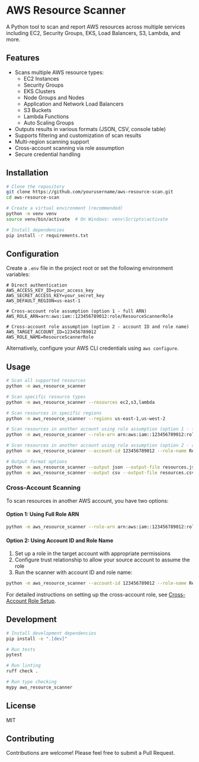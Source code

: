 # AWS Resource Scanner

A Python tool to scan and report AWS resources across multiple services including EC2, Security Groups, EKS, Load Balancers, S3, Lambda, and more.

## Features

- Scans multiple AWS resource types:
  - EC2 Instances
  - Security Groups
  - EKS Clusters
  - Node Groups and Nodes
  - Application and Network Load Balancers
  - S3 Buckets
  - Lambda Functions
  - Auto Scaling Groups
- Outputs results in various formats (JSON, CSV, console table)
- Supports filtering and customization of scan results
- Multi-region scanning support
- Cross-account scanning via role assumption
- Secure credential handling

## Installation

```bash
# Clone the repository
git clone https://github.com/yourusername/aws-resource-scan.git
cd aws-resource-scan

# Create a virtual environment (recommended)
python -m venv venv
source venv/bin/activate  # On Windows: venv\Scripts\activate

# Install dependencies
pip install -r requirements.txt
```

## Configuration

Create a `.env` file in the project root or set the following environment variables:

```
# Direct authentication
AWS_ACCESS_KEY_ID=your_access_key
AWS_SECRET_ACCESS_KEY=your_secret_key
AWS_DEFAULT_REGION=us-east-1

# Cross-account role assumption (option 1 - full ARN)
AWS_ROLE_ARN=arn:aws:iam::123456789012:role/ResourceScannerRole

# Cross-account role assumption (option 2 - account ID and role name) 
AWS_TARGET_ACCOUNT_ID=123456789012
AWS_ROLE_NAME=ResourceScannerRole
```

Alternatively, configure your AWS CLI credentials using `aws configure`.

## Usage

```bash
# Scan all supported resources
python -m aws_resource_scanner

# Scan specific resource types
python -m aws_resource_scanner --resources ec2,s3,lambda

# Scan resources in specific regions
python -m aws_resource_scanner --regions us-east-1,us-west-2

# Scan resources in another account using role assumption (option 1 - full ARN)
python -m aws_resource_scanner --role-arn arn:aws:iam::123456789012:role/ResourceScannerRole

# Scan resources in another account using role assumption (option 2 - account ID and role name)
python -m aws_resource_scanner --account-id 123456789012 --role-name ResourceScannerRole

# Output format options
python -m aws_resource_scanner --output json --output-file resources.json
python -m aws_resource_scanner --output csv --output-file resources.csv
```

### Cross-Account Scanning

To scan resources in another AWS account, you have two options:

#### Option 1: Using Full Role ARN

```bash
python -m aws_resource_scanner --role-arn arn:aws:iam::123456789012:role/ResourceScannerRole [--external-id your-external-id]
```

#### Option 2: Using Account ID and Role Name

1. Set up a role in the target account with appropriate permissions
2. Configure trust relationship to allow your source account to assume the role
3. Run the scanner with account ID and role name:

```bash
python -m aws_resource_scanner --account-id 123456789012 --role-name ResourceScannerRole [--external-id your-external-id]
```

For detailed instructions on setting up the cross-account role, see [Cross-Account Role Setup](docs/cross_account_role.md).

## Development

```bash
# Install development dependencies
pip install -e ".[dev]"

# Run tests
pytest

# Run linting
ruff check .

# Run type checking
mypy aws_resource_scanner
```

## License

MIT

## Contributing

Contributions are welcome! Please feel free to submit a Pull Request. 